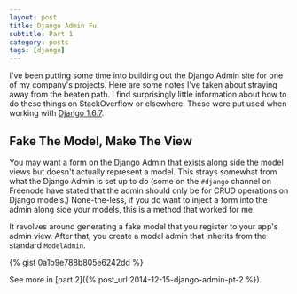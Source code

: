 ```yaml
---
layout: post
title: Django Admin Fu
subtitle: Part 1
category: posts
tags: [django]
---
```


I've been putting some time into building out the Django Admin site for one of my company's projects. Here are some notes I've taken about straying away from the beaten path. I find surprisingly little information about how to do these things on StackOverflow or elsewhere. These were put used when working with [Django 1.6.7](https://docs.djangoproject.com/en/1.6/).

## Fake The Model, Make The View

You may want a form on the Django Admin that exists along side the model views but doesn't actually represent a model.  This strays somewhat from what the Django Admin is set up to do (some on the `#django` channel on Freenode have stated that the admin should only be for CRUD operations on Django models.)  None-the-less, if you do want to inject a form into the admin along side your models, this is a method that worked for me.

It revolves around generating a fake model that you register to your app's admin view. After that, you create a model admin that inherits from the standard `ModelAdmin`.

{% gist 0a1b9e788b805e6242dd %}

See more in [part 2]({% post_url 2014-12-15-django-admin-pt-2 %}).
